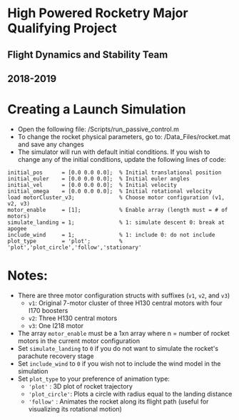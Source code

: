 # High Powered Rocketry Major Qualifying Project
## Flight Dynamics and Stability Team
## 2018-2019

# Creating a Launch Simulation
- Open the following file: /Scripts/run_passive_control.m
- To change the rocket physical parameters, go to: /Data_Files/rocket.mat and save any changes
- The simulator will run with default initial conditions. If you wish to change any of the initial conditions, update the following lines of code:
```
initial_pos      = [0.0 0.0 0.0];  % Initial translational position
initial_euler    = [0.0 0.0 0.0];  % Initial euler angles
initial_vel      = [0.0 0.0 0.0];  % Initial velocity
initial_omega    = [0.0 0.0 0.0];  % Initial rotational velocity
load motorCluster_v3;              % Choose motor configuration (v1, v2, v3)
motor_enable     = [1];            % Enable array (length must = # of motors)
simulate_landing = 1;              % 1: simulate descent 0: break at apogee
include_wind     = 1;              % 1: include 0: do not include
plot_type        = 'plot';         % 'plot','plot_circle','follow','stationary'
```

# Notes:
- There are three motor configuration structs with suffixes (```v1```, ```v2```, and ```v3```)
  - ```v1```: Original 7-motor cluster of three H130 central motors with four I170 boosters
  - ```v2```: Three H130 central motors
  - ```v3```: One I218 motor
- The array ```motor_enable``` must be a 1xn array where n = number of rocket motors in the current motor configuration
- Set ```simulate_landing``` to ```0``` if you do not want to simulate the rocket's parachute recovery stage
- Set ```include_wind``` to ```0``` if you wish not to include the wind model in the simulation
- Set ```plot_type``` to your preference of animation type:
  - ```'plot'```       : 3D plot of rocket trajectory
  - ```'plot_circle'```: Plots a circle with radius equal to the landing distance
  - ```'follow'```     : Animates the rocket along its flight path (useful for visualizing its rotational motion)